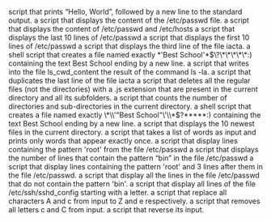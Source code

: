  script that prints “Hello, World”, followed by a new line to the standard output.
a script that displays the content of the /etc/passwd file.
a script that displays the content of /etc/passwd and /etc/hosts
a script that displays the last 10 lines of /etc/passwd
a script that displays the first 10 lines of /etc/passwd
a script that displays the third line of the file iacta.
a shell script that creates a file named exactly \*\'Best School\'\*$\?\*\*\*\*\*:) containing the text Best School ending by a new line.
a script that writes into the file ls_cwd_content the result of the command ls -la.
a script that duplicates the last line of the file iacta
a script that deletes all the regular files (not the directories) with a .js extension that are present in the current directory and all its subfolders.
a script that counts the number of directories and sub-directories in the current directory.
a shell script that creates a file named exactly \*\\'"Best School"\'\\*$\?\*\*\*\*\*:) containing the text Best School ending by a new line.
a script that displays the 10 newest files in the current directory.
a script that takes a list of words as input and prints only words that appear exactly once.
a script that display lines containing the pattern 'root' from the file /etc/passwd
a script that displays the number of lines that contain the pattern “bin” in the file /etc/passwd
a script that display lines containing the pattern 'root' and 3 lines after them in the file /etc/passwd.
a script that display all the lines in the file /etc/passwd that do not contain the pattern 'bin'.
a script that display all lines of the file /etc/ssh/sshd_config starting with a letter.
a script that replace all characters A and c from input to Z and e respectively.
a script that removes all letters c and C from input.
a script that reverse its input.
